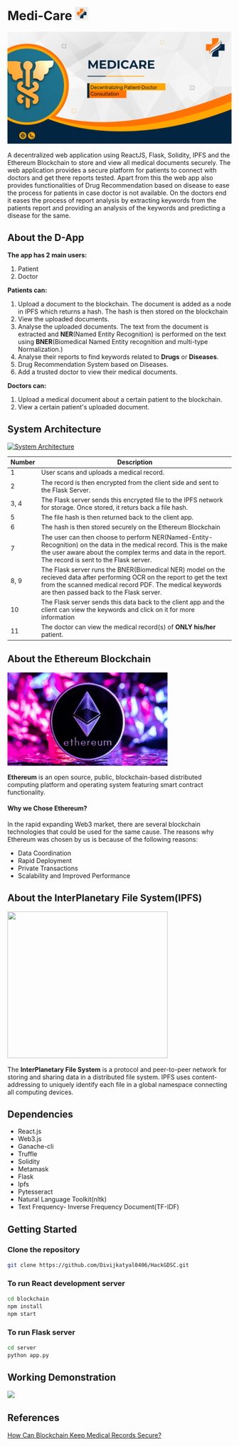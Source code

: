 # Medi-Care <img src="https://github.com/Divijkatyal0406/HackGDSC/blob/master/Readme_requirements/Logo1.png" height="30px" width="30px"/>

![Banner](https://github.com/Divijkatyal0406/HackGDSC/blob/master/Readme_requirements/MediCare%20Banner.png) <br>

A decentralized web application using ReactJS, Flask, Solidity, IPFS and the Ethereum Blockchain to store and view all medical documents securely. The web application provides a secure platform for patients to connect with doctors and get there reports tested. Apart from this the web app also provides functionalities of Drug Recommendation based on disease to ease the process for patients in case doctor is not available. On the doctors end it eases the process of report analysis by extracting keywords from the patients report and providing an analysis of the keywords and predicting a disease for the same.

## About the D-App

<b>The app has 2 main users:</b>
1. Patient
2. Doctor

<b>Patients can:</b>
<ol>
<li> Upload a document to the blockchain. The document is added as a node in IPFS which returns a hash. The hash is then stored on the blockchain</li>
<li> View the uploaded documents.</li>
<li> Analyse the uploaded documents. The text from the document is extracted and <b>NER</b>(Named Entity Recognition) is performed on the text using <b>BNER</b>(Biomedical Named Entity recognition and multi-type Normalization.)</li>
<li> Analyse their reports to find keywords related to <b>Drugs</b> or <b>Diseases</b>.</li>
<li> Drug Recommendation System based on Diseases. </li>
<li> Add a trusted doctor to view their medical documents.</li>
</ol>

<b>Doctors can:</b>
<ol>
<li> Upload a medical document about a certain patient to the blockchain.</li>
<li> View a certain patient's uploaded document.</li>
</ol>

## System Architecture

<a href="https://ibb.co/mCq4TDZ"><img src="https://i.ibb.co/6RPFwn9/diagram.jpg" alt="System Architecture" border="0"></a><br />

| Number      | Description |
| ----------- | ----------- |
| 1           | User scans and uploads a medical record.       |
| 2      | The record is then encrypted from the client side and sent to the Flask Server.        |
| 3, 4           | The Flask server sends this encrypted file to the IPFS network for storage. Once stored, it returs back a file hash.       |
| 5       | The file hash is then returned back to the client app.        |
| 6        | The hash is then stored securely on the Ethereum Blockchain        |
| 7          | The user can then choose to perform NER(Named-Entity-Recognition) on the data in the medical record. This is the make the user aware about the complex terms and data in the report. The record is sent to the Flask server.       |
| 8, 9        | The Flask server runs the BNER(Biomedical NER) model on the recieved data after performing OCR on the report to get the text from the scanned medical record PDF. The medical keywords are then passed back to the Flask server.        |
| 10 | The Flask server sends this data back to the client app and the client can view the keywords and click on it for more information |
| 11           | The doctor can view the medical record(s) of <b>ONLY his/her</b> patient.      |

## About the Ethereum Blockchain

<img src="https://github.com/Divijkatyal0406/HackGDSC/blob/master/Readme_requirements/Ethereum.jpg" height="210px" width="360px"/>

<b>Ethereum</b> is an open source, public, blockchain-based distributed computing platform and operating system featuring smart contract functionality.

#### Why we Chose Ethereum?
In the rapid expanding Web3 market, there are several blockchain technologies that could be used for the same cause. The reasons why Ethereum was chosen by us is because of the following reasons:
- Data Coordination
- Rapid Deployment
- Private Transactions
- Scalability and Improved Performance

## About the InterPlanetary File System(IPFS)

<img src="https://upload.wikimedia.org/wikipedia/commons/1/18/Ipfs-logo-1024-ice-text.png" height="330px" width="360px"/>

The <b>InterPlanetary File System</b> is a protocol and peer-to-peer network for storing and sharing data in a distributed file system. IPFS uses content-addressing to uniquely identify each file in a global namespace connecting all computing devices.


## Dependencies
<ul>
  <li>React.js</li>
  <li>Web3.js</li>
  <li>Ganache-cli</li>
  <li>Truffle</li>
  <li>Solidity</li>
  <li>Metamask</li>
  <li>Flask</li>
  <li>Ipfs</li>
  <li>Pytesseract</li>
  <li>Natural Language Toolkit(nltk)</li>
  <li>Text Frequency- Inverse Frequency Document(TF-IDF)</li>
</ul>


## Getting Started

### Clone the repository
```bash
git clone https://github.com/Divijkatyal0406/HackGDSC.git
```

### To run React development server

```bash
cd blockchain
npm install
npm start
```

### To run Flask server
```bash
cd server
python app.py
```
## Working Demonstration

![](Readme_requirements/Medi-Care.gif)



## References

<a href="https://www.devteam.space/blog/how-can-blockchain-keep-medical-records-secure/">How Can Blockchain Keep Medical Records Secure?</a>

